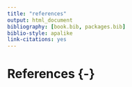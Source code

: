 ```yaml
---
title: "references"
output: html_document
bibliography: [book.bib, packages.bib]
biblio-style: apalike
link-citations: yes
---
```


# References {-}

